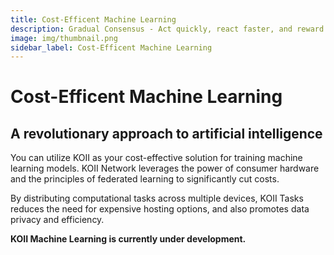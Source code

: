 ```yaml
---
title: Cost-Efficent Machine Learning
description: Gradual Consensus - Act quickly, react faster, and reward slowly.
image: img/thumbnail.png
sidebar_label: Cost-Efficent Machine Learning
---
```


# Cost-Efficent Machine Learning

## A revolutionary approach to artificial intelligence

You can utilize KOII as your cost-effective solution for training machine learning models. KOII Network leverages the power of consumer hardware and the principles of federated learning to significantly cut costs.

By distributing computational tasks across multiple devices, KOII Tasks reduces the need for expensive hosting options, and also promotes data privacy and efficiency.

**KOII Machine Learning is currently under development.**

<Description
  text="Distributed Cloud."
/>
